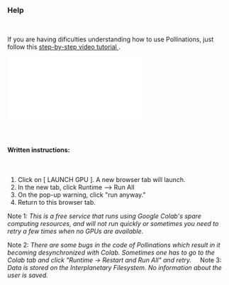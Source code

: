 
&nbsp;

### Help


&nbsp;


If you are having dificulties understanding how to use Pollinations, just follow this [ step-by-step video tutorial ]( https://www.youtube.com/watch?v=lwR8fkym_WE&t=2s&ab_channel=CarolineBarrueco ).


<iframe allowautoplay='false' class='video_container' src="help.mp4" frameborder="0" allowfullscreen="true" > </iframe>

&nbsp;
&nbsp;

#### Written instructions: 
&nbsp;
&nbsp;


1. Click on [ LAUNCH GPU ]. A new browser tab will launch.&nbsp; 
2. In the new tab, click Runtime --> Run All&nbsp; 
3. On the pop-up warning, click "run anyway."&nbsp; 
4. Return to this browser tab.&nbsp; 
&nbsp; &nbsp; &nbsp; &nbsp; 

Note 1: *This is a free service that runs using Google Colab's spare computing resources, and will not run quickly or sometimes you need to retry a few times when no GPUs are available.*&nbsp; &nbsp; 

Note 2: *There are some bugs in the code of Pollinations which result in it becoming desynchronized with Colab. Sometimes one has to go to the Colab tab and click "Runtime -> Restart and Run All" and retry.*
&nbsp; &nbsp; 
Note 3: *Data is stored on the Interplanetary Filesystem. No information about the user is saved.*

